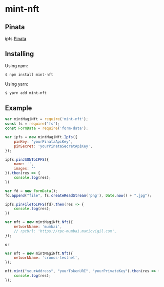 # mint-nft

## Pinata

ipfs [Pinata](https://pinata.cloud)

## Installing

Using npm:

```bash
$ npm install mint-nft
```

Using yarn:

```bash
$ yarn add mint-nft
```

## Example

```js
var mintMagiNft = require('mint-nft');
const fs = require('fs');
const FormData = require('form-data');

var ipfs = new mintMagiNft.Ipfs({
    pinKey: 'yourPinataApiKey',
    pinSecret: 'yourPinataSecretApiKey',
});

ipfs.pinJSONToIPFS({
    name: '',
    images: ''
}).then(res => {
    console.log(res);
})

var fd = new FormData();
fd.append("file", fs.createReadStream('png'), Date.now() + ".jpg");

ipfs.pinFileToIPFS(fd).then(res => {
    console.log(res);
})

var nft = new mintMagiNft.Nft({
    networkName: 'mumbai',
    // rpcUrl: 'https://rpc-mumbai.maticvigil.com',
});

or

var nft = new mintMagiNft.Nft({
    networkName: 'cronos-testnet',
});

nft.mint("yourAddress", "yourTokenURI", "yourPrivateKey").then(res => {
    console.log(res);
});

```

